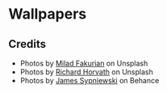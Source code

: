 # Wallpapers
## Credits
- Photos by [Milad Fakurian](https://unsplash.com/@fakurian) on Unsplash
- Photos by [Richard Horvath](https://unsplash.com/@ricvath) on Unsplash
- Photos by [James Sypniewski](https://www.behance.net/jamessypniewski) on Behance
